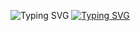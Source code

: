 ![Typing SVG](https://readme-typing-svg.herokuapp.com?lines=Welcome+to+my+github+account)
[![Typing SVG](https://readme-typing-svg.herokuapp.com?color=B9F738&background=C9FF2D00&lines=%E2%9C%8C+hi+%2C;I+am+Gaurav+Punetha+a+Student+of+Dit)](https://git.io/typing-svg)
